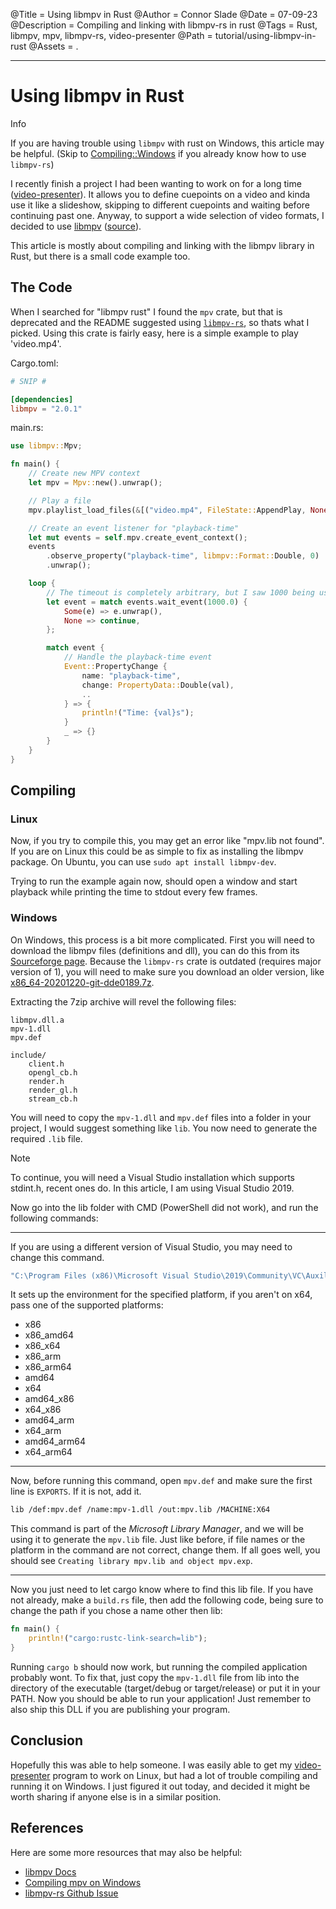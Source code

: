 @Title = Using libmpv in Rust
@Author = Connor Slade
@Date = 07-09-23
@Description = Compiling and linking with libmpv-rs in rust
@Tags = Rust, libmpv, mpv, libmpv-rs, video-presenter
@Path = tutorial/using-libmpv-in-rust
@Assets = .

---

# Using libmpv in Rust

<div ad info>
Info

If you are having trouble using `libmpv` with rust on Windows, this article may be helpful.
(Skip to [Compiling::Windows](#windows) if you already know how to use `libmpv-rs`)

</div>

I recently finish a project I had been wanting to work on for a long time ([video-presenter](https://github.com/Basicprogrammer10/video-presenter)).
It allows you to define cuepoints on a video and kinda use it like a slideshow, skipping to different cuepoints and waiting before continuing past one.
Anyway, to support a wide selection of video formats, I decided to use [libmpv](https://github.com/mpv-player/mpv/blob/master/DOCS/man/libmpv.rst) ([source](https://github.com/mpv-player/mpv/tree/master/libmpv)).

This article is mostly about compiling and linking with the libmpv library in Rust, but there is a small code example too.

## The Code

When I searched for "libmpv rust" I found the `mpv` crate, but that is deprecated and the README suggested using [`libmpv-rs`](https://github.com/ParadoxSpiral/libmpv-rs), so thats what I picked.
Using this crate is fairly easy, here is a simple example to play 'video.mp4'.

Cargo.toml:

```toml
# SNIP #

[dependencies]
libmpv = "2.0.1"
```

main.rs:

```rust
use libmpv::Mpv;

fn main() {
    // Create new MPV context
    let mpv = Mpv::new().unwrap();

    // Play a file
    mpv.playlist_load_files(&[("video.mp4", FileState::AppendPlay, None)]).unwrap();

    // Create an event listener for "playback-time"
    let mut events = self.mpv.create_event_context();
    events
        .observe_property("playback-time", libmpv::Format::Double, 0)
        .unwrap();

    loop {
        // The timeout is completely arbitrary, but I saw 1000 being used in other projects, so
        let event = match events.wait_event(1000.0) {
            Some(e) => e.unwrap(),
            None => continue,
        };

        match event {
            // Handle the playback-time event
            Event::PropertyChange {
                name: "playback-time",
                change: PropertyData::Double(val),
                ..
            } => {
                println!("Time: {val}s");
            }
            _ => {}
        }
    }
}
```

## Compiling

### Linux

Now, if you try to compile this, you may get an error like "mpv.lib not found".
If you are on Linux this could be as simple to fix as installing the libmpv package.
On Ubuntu, you can use `sudo apt install libmpv-dev`.

Trying to run the example again now, should open a window and start playback while printing the time to stdout every few frames.

### Windows

On Windows, this process is a bit more complicated.
First you will need to download the libmpv files (definitions and dll), you can do this from its [Sourceforge page](https://sourceforge.net/projects/mpv-player-windows/files/libmpv).
Because the `libmpv-rs` crate is outdated (requires major version of 1), you will need to make sure you download an older version, like [x86_64-20201220-git-dde0189.7z](https://sourceforge.net/projects/mpv-player-windows/files/libmpv/mpv-dev-x86_64-20201220-git-dde0189.7z/download).

Extracting the 7zip archive will revel the following files:

```text
libmpv.dll.a
mpv-1.dll
mpv.def

include/
    client.h
    opengl_cb.h
    render.h
    render_gl.h
    stream_cb.h
```

You will need to copy the `mpv-1.dll` and `mpv.def` files into a folder in your project, I would suggest something like `lib`.
You now need to generate the required `.lib` file.

<div ad note>
Note

To continue, you will need a Visual Studio installation which supports stdint.h, recent ones do.
In this article, I am using Visual Studio 2019.

</div>

Now go into the lib folder with CMD (PowerShell did not work), and run the following commands:

---

If you are using a different version of Visual Studio, you may need to change this command.

```bash
"C:\Program Files (x86)\Microsoft Visual Studio\2019\Community\VC\Auxiliary\Build\vcvarsall.bat" x64
```

It sets up the environment for the specified platform, if you aren't on x64, pass one of the supported platforms:

- x86
- x86_amd64
- x86_x64
- x86_arm
- x86_arm64
- amd64
- x64
- amd64_x86
- x64_x86
- amd64_arm
- x64_arm
- amd64_arm64
- x64_arm64

---

Now, before running this command, open `mpv.def` and make sure the first line is `EXPORTS`.
If it is not, add it.

```bash
lib /def:mpv.def /name:mpv-1.dll /out:mpv.lib /MACHINE:X64
```

This command is part of the _Microsoft Library Manager_, and we will be using it to generate the `mpv.lib` file.
Just like before, if file names or the platform in the command are not correct, change them.
If all goes well, you should see `Creating library mpv.lib and object mpv.exp`.

---

Now you just need to let cargo know where to find this lib file.
If you have not already, make a `build.rs` file, then add the following code, being sure to change the path if you chose a name other then lib:

```rust
fn main() {
    println!("cargo:rustc-link-search=lib");
}
```

Running `cargo b` should now work, but running the compiled application probably wont.
To fix that, just copy the `mpv-1.dll` file from lib into the directory of the executable (target/debug or target/release) or put it in your PATH.
Now you should be able to run your application!
Just remember to also ship this DLL if you are publishing your program.

## Conclusion

Hopefully this was able to help someone.
I was easily able to get my [video-presenter](https://github.com/Basicprogrammer10/video-presenter) program to work on Linux, but had a lot of trouble compiling and running it on Windows.
I just figured it out today, and decided it might be worth sharing if anyone else is in a similar position.

## References

Here are some more resources that may also be helpful:

- [libmpv Docs](https://github.com/mpv-player/mpv/blob/master/DOCS/man/libmpv.rst)
- [Compiling mpv on Windows](https://github.com/mpv-player/mpv/blob/master/DOCS/compile-windows.md#linking-libmpv-with-msvc-programs)
- [libmpv-rs Github Issue](https://github.com/ParadoxSpiral/libmpv-rs/issues/26#issuecomment-1522178420)
